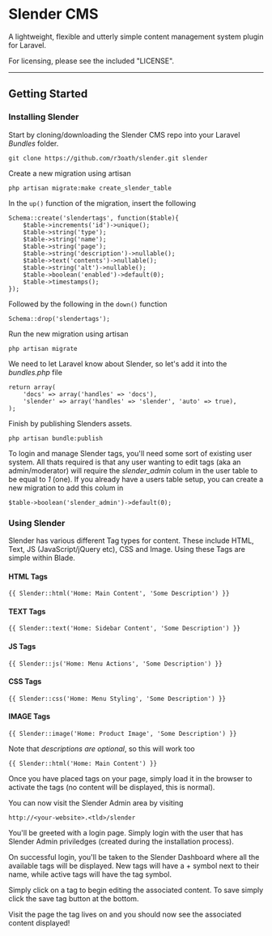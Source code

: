 # Slender CMS

A lightweight, flexible and utterly simple content management system plugin for Laravel.

For licensing, please see the included "LICENSE".

***

## Getting Started

### Installing Slender

Start by cloning/downloading the Slender CMS repo into your Laravel *Bundles* folder.

    git clone https://github.com/r3oath/slender.git slender

Create a new migration using artisan

    php artisan migrate:make create_slender_table

In the `up()` function of the migration, insert the following
    
    Schema::create('slendertags', function($table){
        $table->increments('id')->unique();
        $table->string('type');
        $table->string('name');
        $table->string('page');
        $table->string('description')->nullable();
        $table->text('contents')->nullable();
        $table->string('alt')->nullable();
        $table->boolean('enabled')->default(0);
        $table->timestamps();
    });

Followed by the following in the `down()` function

    Schema::drop('slendertags');

Run the new migration using artisan
    
    php artisan migrate

We need to let Laravel know about Slender, so let's add it into the *bundles.php* file

    return array(
        'docs' => array('handles' => 'docs'),
        'slender' => array('handles' => 'slender', 'auto' => true),
    );
    

Finish by publishing Slenders assets.
    
    php artisan bundle:publish

To login and manage Slender tags, you'll need some sort of existing user system. All thats required is that any user wanting to edit tags (aka an admin/moderator) will require the *slender_admin* colum in the user table to be equal to *1* (one). If you already have a users table setup, you can create a new migration to add this colum in

    $table->boolean('slender_admin')->default(0);

### Using Slender

Slender has various different Tag types for content. These include HTML, Text, JS (JavaScript/jQuery etc), CSS and Image. Using these Tags are simple within Blade.
    
#### HTML Tags

    {{ Slender::html('Home: Main Content', 'Some Description') }}

#### TEXT Tags

    {{ Slender::text('Home: Sidebar Content', 'Some Description') }}

#### JS Tags

    {{ Slender::js('Home: Menu Actions', 'Some Description') }}

#### CSS Tags

    {{ Slender::css('Home: Menu Styling', 'Some Description') }}

#### IMAGE Tags

    {{ Slender::image('Home: Product Image', 'Some Description') }}

Note that *descriptions are optional*, so this will work too

    {{ Slender::html('Home: Main Content') }}

Once you have placed tags on your page, simply load it in the browser to activate the tags (no content will be displayed, this is normal).

You can now visit the Slender Admin area by visiting
    
    http://<your-website>.<tld>/slender

You'll be greeted with a login page. Simply login with the user that has Slender Admin priviledges (created during the installation process).

On successful login, you'll be taken to the Slender Dashboard where all the available tags will be displayed. New tags will have a + symbol next to their name, while active tags will have the tag symbol.

Simply click on a tag to begin editing the associated content. To save simply click the save tag button at the bottom.

Visit the page the tag lives on and you should now see the associated content displayed!